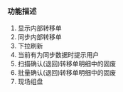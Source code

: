 ### 功能描述

1. 显示内部转移单
1. 同步内部转移单
1. 下拉刷新
1. 当前有为同步数据时提示用户
1. 扫描确认(退回)转移单明细中的固废
1. 批量确认(退回)转移单明细中的固废
1. 现场组盘

